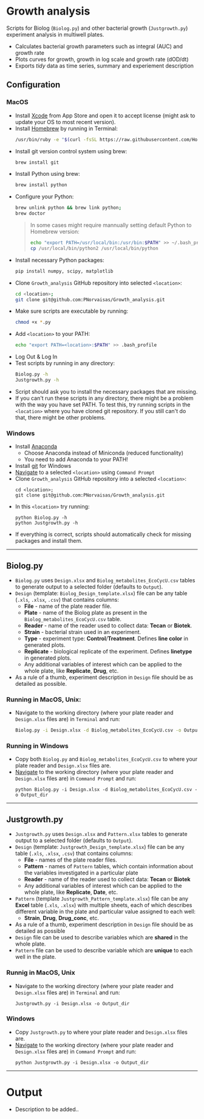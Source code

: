 # Growth analysis
Scripts for Biolog (`Biolog.py`) and other bacterial growth (`Justgrowth.py`) experiment analysis in multiwell plates.
- Calculates bacterial growth parameters such as integral (AUC) and growth rate
- Plots curves for growth, growth in log scale and growth rate (dOD/dt)
- Exports *tidy* data as time series, summary and experiement description
## Configuration
### MacOS
- Install [Xcode](https://developer.apple.com/xcode/) from App Store and open it to accept license (might ask to update your OS to most recent version).
- Install [Homebrew](https://brew.sh) by running in Terminal:
   ```bash
   /usr/bin/ruby -e "$(curl -fsSL https://raw.githubusercontent.com/Homebrew/install/master/install)"
   ```
- Install git version control system using brew:
    ```bash
    brew install git
    ```
- Install Python using brew:
   ```bash
   brew install python
   ```
- Configure your Python:
   ```bash
   brew unlink python && brew link python;
   brew doctor
   ```
   > In some cases might require mannually setting default Python to Homebrew version:
   > ```bash
   > echo "export PATH=/usr/local/bin:/usr/bin:$PATH" >> ~/.bash_profile;
   > cp /usr/local/bin/python2 /usr/local/bin/python
   >```
- Install necessary Python packages:
   ```bash
   pip install numpy, scipy, matplotlib
   ```
- Clone `Growth_analysis` GitHub repository into selected `<location>`:
   ```bash
   cd <location>;
   git clone git@github.com:PNorvaisas/Growth_analysis.git
   ```
- Make sure scripts are executable by running:
   ```bash
   chmod +x *.py
   ```
- Add `<location>` to your PATH:
   ```bash
   echo "export PATH=<location>:$PATH" >> .bash_profile
   ```
- Log Out & Log In
- Test scripts by running in any directory:
    ```bash
    Biolog.py -h
    Justgrowth.py -h
    ```
- Script should ask you to install the necessary packages that are missing.
- If you can't run these scripts in any directory, there might be a problem with the way you have set PATH. To test this, try running scripts in the `<location>` where you have cloned git repository. If you still can't do that, there might be other problems.

### Windows
- Install [Anaconda](https://conda.io/docs/user-guide/install/windows.html)
    - Choose Anaconda instead of Miniconda (reduced functionality)
    - You need to add Anaconda to your PATH!
- Install [git](https://git-scm.com/download/win) for Windows
- [Navigate](https://www.computerhope.com/issues/chusedos.htm) to a selected `<location>` using `Command Prompt`
- Clone `Growth_analysis` GitHub repository into a selected `<location>`:
   ```batch
   cd <location>;
   git clone git@github.com:PNorvaisas/Growth_analysis.git
   ```
- In this `<location>` try running:
    ```batch
    python Biolog.py -h
    python Justgrowth.py -h
    ```
- If everything is correct, scripts should automatically check for missing packages and install them.
---
## Biolog.py
- `Biolog.py` uses `Design.xlsx` and `Biolog_metabolites_EcoCycU.csv` tables to generate output to a selected folder (defaults to `Output`). 
- `Design` (template: `Biolog_Design_template.xlsx`) file can be any table (`.xls`, `.xlsx`, `.csv`) that contains columns:
    - **File** - name of the plate reader file.
    - **Plate** - name of the Biolog plate as present in the `Biolog_metabolites_EcoCycU.csv` table.
    - **Reader** - name of the reader used to collect data: **Tecan** or **Biotek**.
    - **Strain** - bacterial strain used in an experiment.
    - **Type** - experiment type: **Control**/**Treatment**. Defines **line color** in generated plots.
    - **Replicate** - biological replicate of the experiment. Defines **linetype** in generated plots.
    - Any additional variables of interest which can be applied to the whole plate, like **Replicate**, **Drug**, etc.
- As a rule of a thumb, experiment description in `Design` file should be as detailed as possible.
### Running in MacOS, Unix:
- Navigate to the working directory (where your plate reader and `Design.xlsx` files are) in `Terminal` and run:  
    ```bash
    Biolog.py -i Design.xlsx -d Biolog_metabolites_EcoCycU.csv -o Output_dir
    ```
### Running in Windows
- Copy both `Biolog.py` and `Biolog_metabolites_EcoCycU.csv` to where your plate reader and `Design.xlsx` files are.
- [Navigate](https://www.computerhope.com/issues/chusedos.htm) to the working directory (where your plate reader and `Design.xlsx` files are) in `Command Prompt` and run: 
    ```batch
    python Biolog.py -i Design.xlsx -d Biolog_metabolites_EcoCycU.csv -o Output_dir
    ```
---
## Justgrowth.py
- `Justgrowth.py` uses `Design.xlsx` and `Pattern.xlsx`  tables to generate output to a selected folder (defaults to `Output`). 
- `Design` (template: `Justgrowth_Design_template.xlsx`) file can be any table (`.xls`, `.xlsx`, `.csv`) that contains columns:
    - **File** - names of the plate reader files.
    - **Pattern** - names of `Pattern` tables, which contain information about the variables investigated in a particular plate
    - **Reader** - name of the reader used to collect data: **Tecan** or **Biotek**
    - Any additional variables of interest which can be applied to the whole plate, like **Replicate**, **Date**, etc.
- `Pattern` (template `Justgrowth_Pattern_template.xlsx`) file can be any **Excel** table (`.xls`, `.xlsx`) with multiple sheets, each of which describes different variable in the plate and particular value assigned to each well:
    - **Strain**, **Drug**, **Drug_conc**, etc.
- As a rule of a thumb, experiment description in `Design` file should be as detailed as possible
- `Design` file can be used to describe variables which are **shared** in the whole plate.
- `Pattern` file can be used to describe variable which are **unique** to each well in the plate.
### Runnig in MacOS, Unix
- Navigate to the working directory (where your plate reader and `Design.xlsx` files are) in `Terminal` and run: 
    ```batch
    Justgrowth.py -i Design.xlsx -o Output_dir
    ```
### Windows
- Copy `Justgrowth.py` to where your plate reader and `Design.xlsx` files are.
- [Navigate](https://www.computerhope.com/issues/chusedos.htm) to the working directory (where your plate reader and `Design.xlsx` files are) in `Command Prompt` and run: 
    ```batch
    python Justgrowth.py -i Design.xlsx -o Output_dir
    ```
---
# Output
- Description to be added..


